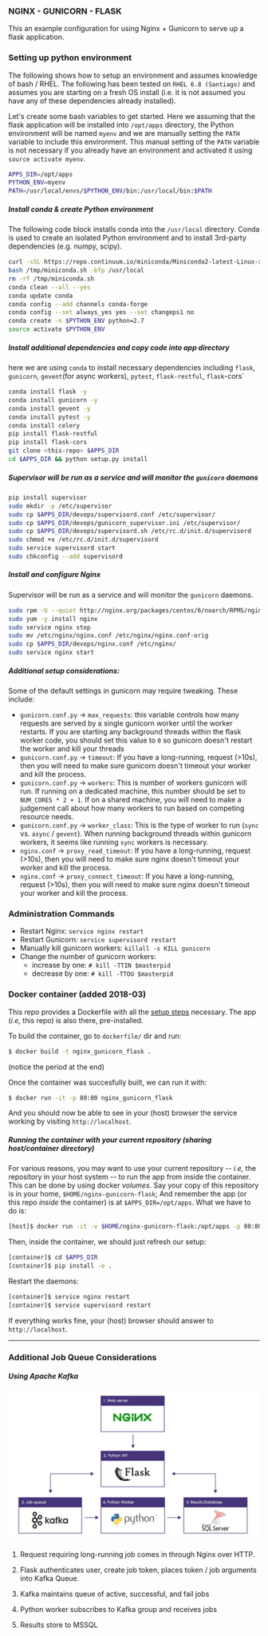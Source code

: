 ### NGINX - GUNICORN - FLASK
This an example configuration for using Nginx + Gunicorn to serve up a flask application.


### Setting up python environment
The following shows how to setup an environment and assumes knowledge of bash / RHEL.  The following has been tested on `RHEL 6.8 (Santiago)` and assumes you are starting on a fresh OS install (i.e. it is not assumed you have any of these dependencies already installed).

Let's create some bash variables to get started. Here we assuming that the flask application will be installed into `/opt/apps` directory, the Python environment will be named `myenv` and we are manually setting the `PATH` variable to include this environment.  This manual setting of the `PATH` variable is not necessary if you already have an environment and activated it using `source activate myenv`.
```bash
APPS_DIR=/opt/apps
PYTHON_ENV=myenv
PATH=/usr/local/envs/$PYTHON_ENV/bin:/usr/local/bin:$PATH
```

##### Install conda & create Python environment
The following code block installs conda into the `/usr/local` directory.  Conda is used to create an isolated Python environment and to install 3rd-party dependencies (e.g. numpy, scipy).
```bash
curl -sSL https://repo.continuum.io/miniconda/Miniconda2-latest-Linux-x86_64.sh -o /tmp/miniconda.sh
bash /tmp/miniconda.sh -bfp /usr/local
rm -rf /tmp/miniconda.sh
conda clean --all --yes
conda update conda
conda config --add channels conda-forge
conda config --set always_yes yes --set changeps1 no
conda create -n $PYTHON_ENV python=2.7
source activate $PYTHON_ENV
```

##### Install additional dependencies and copy code into app directory
here we are using `conda` to install necessary dependencies including `flask`, `gunicorn`, `gevent`(for async workers), `pytest`, `flask-restful`, `flask`-cors`
```bash
conda install flask -y
conda install gunicorn -y
conda install gevent -y
conda install pytest -y
conda install celery
pip install flask-restful
pip install flask-cors
git clone <this-repo> $APPS_DIR
cd $APPS_DIR && python setup.py install
```

##### Supervisor will be run as a service and will monitor the `gunicorn` daemons
```bash
pip install supervisor
sudo mkdir -p /etc/supervisor
sudo cp $APPS_DIR/devops/supervisord.conf /etc/supervisor/
sudo cp $APPS_DIR/devops/gunicorn_supervisor.ini /etc/supervisor/
sudo cp $APPS_DIR/devops/supervisord.sh /etc/rc.d/init.d/supervisord
sudo chmod +x /etc/rc.d/init.d/supervisord
sudo service supervisord start
sudo chkconfig --add supervisord
```

##### Install and configure Nginx
Supervisor will be run as a service and will monitor the `gunicorn` daemons.
```bash
sudo rpm -U --quiet http://nginx.org/packages/centos/6/noarch/RPMS/nginx-release-centos-6-0.el6.ngx.noarch.rpm
sudo yum -y install nginx
sudo service nginx stop
sudo mv /etc/nginx/nginx.conf /etc/nginx/nginx.conf-orig
sudo cp $APPS_DIR/devops/nginx.conf /etc/nginx/
sudo service nginx start
```

##### Additional setup considerations:
Some of the default settings in gunicorn may require tweaking.  These include:

- `gunicorn.conf.py` -> `max_requests`: this variable controls how many requests are served by a single gunicorn worker until the worker restarts.  If you are starting any background threads within the flask worker code, you should set this value to `0` so gunicorn doesn't restart the worker and kill your threads
- `gunicorn.conf.py` -> `timeout`:  If you have a long-running, request (>10s), then you will need to make sure gunicorn doesn't timeout your worker and kill the process.
- `gunicorn.conf.py` -> `workers`:  This is number of workers gunicorn will run.  If running on a dedicated machine, this number should be set to `NUM_CORES * 2 + 1`.  If on a shared machine, you will need to make a judgement call about how many workers to run based on competing resource needs.
- `gunicorn.conf.py` -> `worker_class`: This is the type of worker to run (`sync` vs. `async` / `gevent`).  When running background threads within gunicorn workers, it seems like running `sync` workers is necessary.
- `nginx.conf` -> `proxy_read_timeout`:  If you have a long-running, request (>10s), then you will need to make sure nginx doesn't timeout your worker and kill the process.
- `nginx.conf` -> `proxy_connect_timeout`:  If you have a long-running, request (>10s), then you will need to make sure nginx doesn't timeout your worker and kill the process.


### Administration Commands

- Restart Nginx: `service nginx restart`
- Restart Gunicorn: `service supervisord restart`
- Manually kill gunicorn workers: `killall -s KILL gunicorn`
- Change the number of gunicorn workers:
  - increase by one: `# kill -TTIN $masterpid`
  - decrease by one: `# kill -TTOU $masterpid`


### Docker container (added 2018-03)

This repo provides a Dockerfile with all the [setup steps](#Setting-up-python-environment) necessary.
The app (*i.e,* this repo) is also there, pre-installed.

To build the container, go to `dockerfile/` dir and run:
```bash
$ docker build -t nginx_gunicorn_flask .
```
(notice the period at the end)

Once the container was succesfully built, we can run it with:
```bash
$ docker run -it -p 80:80 nginx_gunicorn_flask
```

And you should now be able to see in your (host) browser the service working by visiting `http://localhost`.


##### Running the container with your current repository (sharing host/container directory)
For various reasons, you may want to use your current repository -- *i.e,* the repository in your host system -- to run the app from inside the container.
This can be done by using docker *volumes*.
Say your copy of this repository is in your home, `$HOME/nginx-gunicorn-flask`; And remember the app (or this repo *inside* the container) is at `$APPS_DIR=/opt/apps`.
What we have to do is:

```bash
[host]$ docker run -it -v $HOME/nginx-gunicorn-flask:/opt/apps -p 80:80 nginx_gunicorn_flask
```

Then, inside the container, we should just refresh our setup:
```bash
[container]$ cd $APPS_DIR
[container]$ pip install -e .
```

Restart the daemons:
```bash
[container]$ service nginx restart
[container]$ service supervisord restart
```

If everything works fine, your (host) browser should answer to `http://localhost`.



------------

### Additional Job Queue Considerations

##### Using Apache Kafka

![alt text](images/kafka.png  "Kafka Job Queue Diagram")

1. Request requiring long-running job comes in through Nginx over HTTP.

2. Flask authenticates user, create job token, places token / job arguments into Kafka Queue.

3. Kafka maintains queue of active, successful, and fail jobs

4. Python worker subscribes to Kafka group and receives jobs

5. Results store to MSSQL
